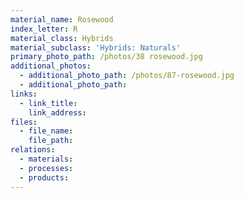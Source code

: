 ```yaml
---
material_name: Rosewood
index_letter: R
material_class: Hybrids
material_subclass: 'Hybrids: Naturals'
primary_photo_path: /photos/38 rosewood.jpg
additional_photos:
  - additional_photo_path: /photos/87-rosewood.jpg
  - additional_photo_path:
links:
  - link_title:
    link_address:
files:
  - file_name:
    file_path:
relations:
  - materials:
  - processes:
  - products:
---
```



